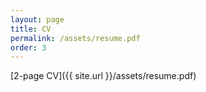 ```yaml
---
layout: page
title: CV
permalink: /assets/resume.pdf
order: 3
---
```


[2-page CV]({{ site.url }}/assets/resume.pdf)